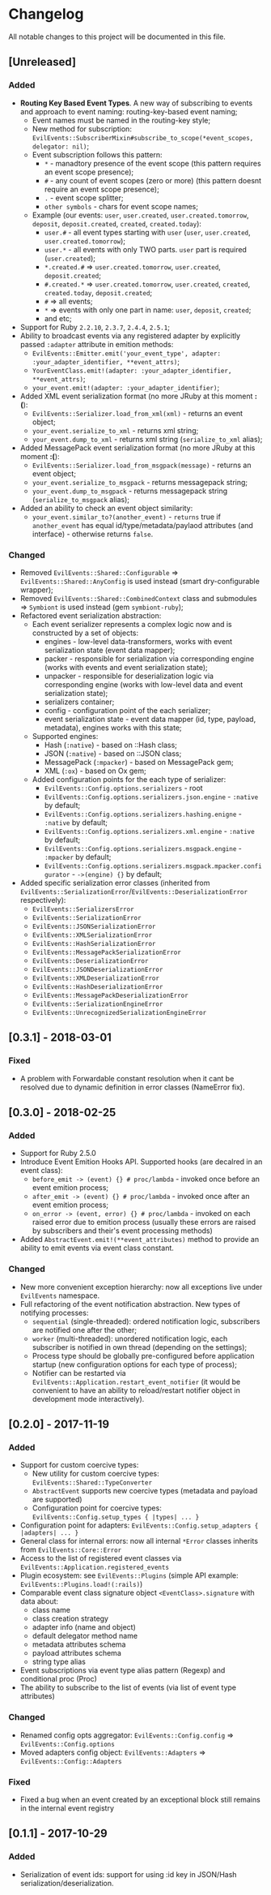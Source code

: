 # Changelog
All notable changes to this project will be documented in this file.

## [Unreleased]
### Added
- **Routing Key Based Event Types**. A new way of subscribing to events and approach to event naming: routing-key-based event naming;
  - Event names must be named in the routing-key style;
  - New method for subscription: `EvilEvents::SubscriberMixin#subscribe_to_scope(*event_scopes, delegator: nil)`;
  - Event subscription follows this pattern:
    - `*` - manadtory presence of the event scope (this pattern requires an event scope presence);
    - `#` - any count of event scopes (zero or more) (this pattern doesnt require an event scope presence);
    - `.` - event scope splitter;
    - `other symbols` - chars for event scope names;
  - Example (our events: `user`, `user.created`, `user.created.tomorrow`, `deposit`, `deposit.created`, `created`, `created.today`):
    - `user.#` - all event types starting with `user` (`user`, `user.created`, `user.created.tomorrow`);
    - `user.*` - all events with only TWO parts. `user` part is required (`user.created`);
    - `*.created.#` => `user.created.tomorrow`, `user.created`, `deposit.created`;
    - `#.created.*` => `user.created.tomorrow`, `user.created`, `created`, `created.today`, `deposit.created`;
    - `#` => all events;
    - `*` => events with only one part in name: `user`, `deposit`, `created`;
    - and etc;
- Support for Ruby `2.2.10`, `2.3.7`, `2.4.4`, `2.5.1`;
- Ability to broadcast events via any registered adapter by explicitly passed `:adapter` attribute in emition methods:
  - `EvilEvents::Emitter.emit('your_event_type', adapter: :your_adapter_identifier, **event_attrs)`;
  - `YourEventClass.emit!(adapter: :your_adapter_identifier, **event_attrs)`;
  - `your_event.emit!(adapter: :your_adapter_identifier)`;
- Added XML event serialization format (no more JRuby at this moment **:(**):
  - `EvilEvents::Serializer.load_from_xml(xml)` - returns an event object;
  - `your_event.serialize_to_xml` - returns xml string;
  - `your_event.dump_to_xml` - returns xml string (`serialize_to_xml` alias);
- Added MessagePack event serialization format (no more JRuby at this moment **:(**):
  - `EvilEvents::Serializer.load_from_msgpack(message)` - returns an event object;
  - `your_event.serialize_to_msgpack` - returns messagepack string;
  - `your_event.dump_to_msgpack` - returns messagepack string (`serialize_to_msgpack` alias);
- Added an ability to check an event object similarity:
  - `your_event.similar_to?(another_event)` - `returns` true if `another_event` has equal id/type/metadata/paylaod
    attributes (and interface) - otherwise returns `false`.

### Changed
- Removed `EvilEvents::Shared::Configurable` => `EvilEvents::Shared::AnyConfig` is used instead (smart dry-configurable wrapper);
- Removed `EvilEvents::Shared::CombinedContext` class and submodules => `Symbiont` is used instead (gem `symbiont-ruby`);
- Refactored event serialization abstraction:
  - Each event serializer represents a complex logic now and is constructed by a set of objects:
    - engines - low-level data-transformers, works with event serialization state (event data mapper);
    - packer - responsible for serialization via corresponding engine  (works with events and event serialization state);
    - unpacker - responsible for deserialization logic via corresponding engine (works with low-level data and event serialization state);
    - serializers container;
    - config - configuration point of the each serializer;
    - event serialization state - event data mapper (id, type, payload, metadata), engines works with this state;
  - Supported engines:
    - Hash (`:native`) - based on ::Hash class;
    - JSON (`:native`) - based on ::JSON class;
    - MessagePack (`:mpacker`) - based on MessagePack gem;
    - XML (`:ox`) - based on Ox gem;
  - Added configuration points for the each type of serializer:
    - `EvilEvents::Config.options.serializers` - root
    - `EvilEvents::Config.options.serializers.json.engine` - `:native` by default;
    - `EvilEvents::Config.options.serializers.hashing.enigne` - `:native` by default;
    - `EvilEvents::Config.options.serializers.xml.engine` - `:native` by default;
    - `EvilEvents::Config.options.serializers.msgpack.engine` - `:mpacker` by default;
    - `EvilEvents::Config.options.serializers.msgpack.mpacker.configurator` - `->(engine) {}` by default;
- Added specific serialization error classes (inherited from `EvilEvents::SerializationError`/`EvilEvents::DeserializationError` respectively):
  - `EvilEvents::SerializersError`
  - `EvilEvents::SerializationError`
  - `EvilEvents::JSONSerializationError`
  - `EvilEvents::XMLSerializationError`
  - `EvilEvents::HashSerializationError`
  - `EvilEvents::MessagePackSerializationError`
  - `EvilEvents::DeserializationError`
  - `EvilEvents::JSONDeserializationError`
  - `EvilEvents::XMLDeserializationError`
  - `EvilEvents::HashDeserializationError`
  - `EvilEvents::MessagePackDeserializationError`
  - `EvilEvents::SerializationEngineError`
  - `EvilEvents::UnrecognizedSerializationEngineError`

## [0.3.1] - 2018-03-01
### Fixed
- A problem with Forwardable constant resolution when it cant be resolved due to dynamic definition in error classes (NameError fix).

## [0.3.0] - 2018-02-25
### Added
- Support for Ruby 2.5.0
- Introduce Event Emition Hooks API. Supported hooks (are decalred in an event class):
  - `before_emit -> (event) {} # proc/lambda` - invoked once before an event emition process;
  - `after_emit -> (event) {} # proc/lambda` - invoked once after an event emition process;
  - `on_error -> (event, error) {} # proc/lambda` - invoked on each raised error due to emition process
    (usually these errors are raised by subscribers and their's event processing methods)
- Added `AbstractEvent.emit!(**event_attributes)` method to provide an ability to emit events via event class constant.

### Changed
- New more convenient exception hierarchy: now all exceptions live under `EvilEvents` namespace.
- Full refactoring of the event notification abstraction. New types of notifying processes:
  - `sequential` (single-threaded): ordered notification logic, subscribers are notified one after the other;
  - `worker` (multi-threaded): unordered notification logic, each subscriber is notified in own thread (depending on the settings);
  - Process type should be globally pre-configured before application startup (new configuration options for each type of process);
  - Notifier can be restarted via `EvilEvents::Application.restart_event_notifier` (it would be convenient to have an ability to reload/restart notifier object in development mode interactively).

## [0.2.0] - 2017-11-19
### Added
- Support for custom coercive types:
  - New utility for custom coercive types: `EvilEvents::Shared::TypeConverter`
  - `AbstractEvent` supports new coercive types (metadata and payload are supported)
  - Configuration point for coercive types: `EvilEvents::Config.setup_types { |types| ... }`
- Configuration point for adapters: `EvilEvents::Config.setup_adapters { |adapters| ... }`
- General class for internal errors: now all internal `*Error` classes inherits from `EvilEvents::Core::Error`
- Access to the list of registered event classes via `EvilEvents::Application.registered_events`
- Plugin ecosystem: see `EvilEvents::Plugins` (simple API example: `EvilEvents::Plugins.load!(:rails)`)
- Comparable event class signature object `<EventClass>.signature` with data about:
  -  class name
  -  class creation strategy
  -  adapter info (name and object)
  -  default delegator method name
  -  metadata attributes schema
  -  payload attributes schema
  -  string type alias
- Event subscriptions via event type alias pattern (Regexp) and conditional proc (Proc)
- The ability to subscribe to the list of events (via list of event type attributes)

### Changed
- Renamed config opts aggregator: `EvilEvents::Config.config` => `EvilEvents::Config.options`
- Moved adapters config object: `EvilEvents::Adapters` => `EvilEvents::Config::Adapters`

### Fixed
- Fixed a bug when an event created by an exceptional block still remains in the internal event registry

## [0.1.1] - 2017-10-29
### Added
- Serialization of event ids: support for using :id key in JSON/Hash serialization/deserialization.
